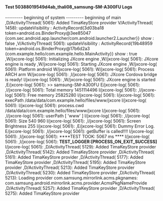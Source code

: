 #### Test 50388019549d4ab_thali08_samsung-SM-A300FU Logs

--------- beginning of system
--------- beginning of main
,D/ActivityThread( 5061): Added TimaKeyStore provider
V/ActivityThread( 1458): updateVisibility : ActivityRecord{3d03ba18 token=android.os.BinderProxy@3ee85047 {com.sec.android.app.launcher/com.android.launcher2.Launcher}} show : false
,V/ActivityThread( 5061): updateVisibility : ActivityRecord{19b48959 token=android.os.BinderProxy@17b6d2a3 {com.example.hello/com.example.hello.MainActivity}} show : true
,W/jxcore-log( 5061): Initializing JXcore engine
,W/jxcore-log( 5061): JXcore engine is ready
,W/jxcore-log( 5061): Starting JXcore engine
,W/jxcore-log( 5061): Platform android
W/jxcore-log( 5061): 
W/jxcore-log( 5061): Process ARCH arm
W/jxcore-log( 5061): 
,I/jxcore-log( 5061): JXcore Cordova bridge is ready!
I/jxcore-log( 5061): 
,W/jxcore-log( 5061): JXcore engine is started
,E/jxcore-log( 5061): >> samsung-SM-A300FU
E/jxcore-log( 5061): 
,I/jxcore-log( 5061): Total memory 1451114496
I/jxcore-log( 5061): 
,I/jxcore-log( 5061): Free memory 25825280
I/jxcore-log( 5061): 
I/jxcore-log( 5061): execPath /data/data/com.example.hello/files/www/jxcore
I/jxcore-log( 5061): 
I/jxcore-log( 5061): process.cwd /data/data/com.example.hello/files/www/jxcore
I/jxcore-log( 5061): 
,I/jxcore-log( 5061): userPath [ 'www' ]
I/jxcore-log( 5061): 
,I/jxcore-log( 5061): Size 540 960
I/jxcore-log( 5061): 
,I/jxcore-log( 5061): Screen Brightness 255
I/jxcore-log( 5061): 
,E/jxcore-log( 5061): Dummy Error Log.
E/jxcore-log( 5061): 
,I/jxcore-log( 5061): getBuffer is called!!!!
I/jxcore-log( 5061): 
,I/jxcore-log( 5061): ****TEST TOOK:  5067  ms ****
I/jxcore-log( 5061): 
,I/jxcore-log( 5061): ****TEST_LOGGER:[PROCESS_ON_EXIT_SUCCESS]****
I/jxcore-log( 5061): 
,D/ActivityThread( 5129): Added TimaKeyStore provider
,D/ActivityThread( 5142): Added TimaKeyStore provider
,D/ActivityThread( 5161): Added TimaKeyStore provider
,D/ActivityThread( 5177): Added TimaKeyStore provider
,D/ActivityThread( 5195): Added TimaKeyStore provider
,D/ActivityThread( 5213): Added TimaKeyStore provider
,D/ActivityThread( 5230): Added TimaKeyStore provider
,D/ActivityThread( 5213): Loading provider com.samsung.mirrorlink.acms.pkgnames: com.samsung.android.mirrorlink.acms.provider.AcmsPkgNameProvide
,D/ActivityThread( 5257): Added TimaKeyStore provider
,D/ActivityThread( 5275): Added TimaKeyStore provider
